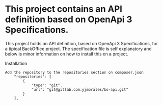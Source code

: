 # This project contains an API definition based on OpenApi 3 Specifications.

This project holds an API definition, based on OpenApi 3 Specifications, for a tipical BackOffice project.
The specification file is self explanatory and below is minor information on how to install this on a project.

Installation
````
Add the repository to the repositories section on composer.json
    "repositories": [
        {
            "type": "git",
            "url": "git@gitlab.com:yjmorales/bo-api.git"
        }
    ],
````
